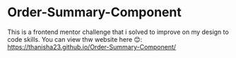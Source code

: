 # Order-Summary-Component
This is a frontend mentor challenge that i solved to improve on my design to code skills.
You can view thw website here 😊: https://thanisha23.github.io/Order-Summary-Component/
